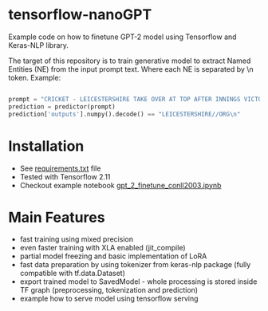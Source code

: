 # tensorflow-nanoGPT

Example code on how to finetune GPT-2 model using Tensorflow and Keras-NLP library.

The target of this repository is to train generative model to extract Named Entities (NE)
from the input prompt text. Where each NE is separated by \n token. Example:

```python

prompt = "CRICKET - LEICESTERSHIRE TAKE OVER AT TOP AFTER INNINGS VICTORY ."
prediction = predictor(prompt)
prediction['outputs'].numpy().decode() == "LEICESTERSHIRE//ORG\n"

```

# Installation

* See [requirements.txt](requirements.txt) file
* Tested with Tensorflow 2.11
* Checkout example notebook [gpt_2_finetune_conll2003.ipynb](gpt_2_finetune_conll2003.ipynb)


# Main Features

* fast training using mixed precision
* even faster training with XLA enabled (jit_compile)
* partial model freezing and basic implementation of LoRA
* fast data preparation by using tokenizer from keras-nlp package (fully compatible with tf.data.Dataset)
* export trained model to SavedModel - whole processing is stored inside TF graph (preprocessing, tokenization and prediction)
* example how to serve model using tensorflow serving
